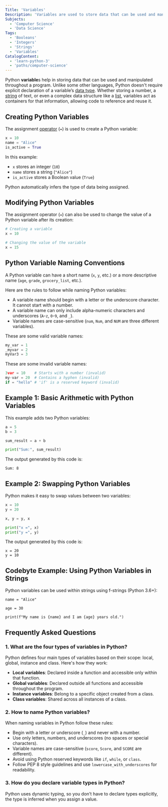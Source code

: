 ```yaml
---
Title: 'Variables'
Description: 'Variables are used to store data that can be used and manipulated throughout a program.'
Subjects:
  - 'Computer Science'
  - 'Data Science'
Tags:
  - 'Booleans'
  - 'Integers'
  - 'Strings'
  - 'Variables'
CatalogContent:
  - 'learn-python-3'
  - 'paths/computer-science'
---
```


Python **variable**s help in storing data that can be used and manipulated throughout a program. Unlike some other languages, Python doesn't require explicit declaration of a variable’s [data type](https://www.codecademy.com/resources/docs/python/data-types). Whether storing a number, a [string](https://www.codecademy.com/resources/docs/python/strings) of text, or even a complex data structure like a [list](https://www.codecademy.com/resources/docs/python/lists), variables act as containers for that information, allowing code to reference and reuse it.

## Creating Python Variables

The assignment [operator](https://www.codecademy.com/resources/docs/python/operators) (`=`) is used to create a Python variable:

```py
x = 10
name = "Alice"
is_active = True
```

In this example:

- `x` stores an integer (`10`)
- `name` stores a string (`"Alice"`)
- `is_active` stores a Boolean value (`True`)

Python automatically infers the type of data being assigned.

## Modifying Python Variables

The assignment operator (`=`) can also be used to change the value of a Python variable after its creation:

```py
# Creating a variable
x = 10

# Changing the value of the variable
x = 15
```

## Python Variable Naming Conventions

A Python variable can have a short name (`x`, `y`, etc.) or a more descriptive name (`age`, `grade`, `grocery_list`, etc.).

Here are the rules to follow while naming Python variables:

- A variable name should begin with a letter or the underscore character. It cannot start with a number.
- A variable name can only include alpha-numeric characters and underscores (`A`-`z`, `0`-`9`, and `_`).
- Variable names are case-sensitive (`num`, `Num`, and `NUM` are three different variables).

These are some valid variable names:

```py
my_var = 1
_myvar = 2
myVar3 = 3
```

These are some invalid variable names:

```py
3var = 10    # Starts with a number (invalid)
my-var = 20  # Contains a hyphen (invalid)
if = "hello" # 'if' is a reserved keyword (invalid)
```

## Example 1: Basic Arithmetic with Python Variables

This example adds two Python variables:

```py
a = 5
b = 3

sum_result = a + b

print("Sum:", sum_result)
```

The output generated by this code is:

```shell
Sum: 8
```

## Example 2: Swapping Python Variables

Python makes it easy to swap values between two variables:

```py
x = 10
y = 20

x, y = y, x

print("x =", x)
print("y =", y)
```

The output generated by this code is:

```shell
x = 20
y = 10
```

## Codebyte Example: Using Python Variables in Strings

Python variables can be used within strings using f-strings (Python 3.6+):

```codebyte/python
name = "Alice"

age = 30

print(f"My name is {name} and I am {age} years old.")
```

## Frequently Asked Questions

### 1. What are the four types of variables in Python?

Python defines four main types of variables based on their scope: local, global, instance and class. Here's how they work:

- **Local variables**: Declared inside a function and accessible only within that function.
- **Global variables**: Declared outside all functions and accessible throughout the program.
- **Instance variables**: Belong to a specific object created from a class.
- **Class variables**: Shared across all instances of a class.

### 2. How to name Python variables?

When naming variables in Python follow these rules:

- Begin with a letter or underscore (`_`) and never with a number.
- Use only letters, numbers, and underscores (no spaces or special characters).
- Variable names are case-sensitive (`score`, `Score`, and `SCORE` are different).
- Avoid using Python reserved keywords like `if`, `while`, or `class`.
- Follow PEP 8 style guidelines and use `lowercase_with_underscores` for readability.

### 3. How do you declare variable types in Python?

Python uses dynamic typing, so you don’t have to declare types explicitly, the type is inferred when you assign a value.
